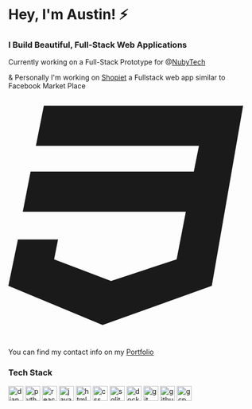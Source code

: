 # Hey, I'm Austin! ⚡

### I Build Beautiful, Full-Stack Web Applications

Currently working on a Full-Stack Prototype for @[NubyTech](https://github.com/Nubytech/)

& Personally I'm working on [Shopiet](https://github.com/AustinMaturure/Shopiet) a Fullstack web app similar to Facebook Market Place
<svg aria-hidden="true" focusable="false" data-prefix="fab" data-icon="css3" class="svg-inline--fa fa-css3 " role="img" xmlns="http://www.w3.org/2000/svg" viewBox="0 0 512 512"><path fill="currentColor" d="M480 32l-64 368-223.3 80L0 400l19.6-94.8h82l-8 40.6L210 390.2l134.1-44.4 18.8-97.1H29.5l16-82h333.7l10.5-52.7H56.3l16.3-82H480z"></path></svg>

You can find my contact info on my [Portfolio](https://austinmaturure.netlify.app)

### Tech Stack 

<div align="left">
  <img src="https://skillicons.dev/icons?i=django" height="30" alt="django logo"  />
  <img src="https://skillicons.dev/icons?i=python" height="30" alt="python logo"  />
  <img src="https://skillicons.dev/icons?i=react" height="30" alt="react logo"  />
  <img src="https://skillicons.dev/icons?i=javascript" height="30" alt="javascript logo"  />
  <img src="https://skillicons.dev/icons?i=html" height="30" alt="html logo"  />
  <img src="https://skillicons.dev/icons?i=css" height="30" alt="css logo"  />
  <img src="https://skillicons.dev/icons?i=sqlite" height="30" alt="sqlite logo"  />
  <img src="https://skillicons.dev/icons?i=docker" height="30" alt="docker logo"  />
  <img src="https://skillicons.dev/icons?i=git" height="30" alt="git logo"  />
  <img src="https://skillicons.dev/icons?i=github" height="30" alt="github logo"  />
  <img src="https://skillicons.dev/icons?i=gcp" height="30" alt="gcp logo"  />
</div>

